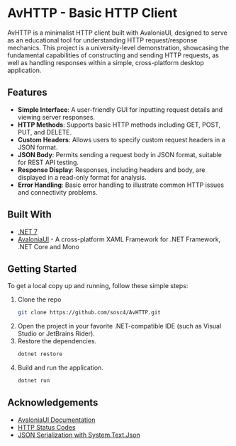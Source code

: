 # AvHTTP - Basic HTTP Client

AvHTTP is a minimalist HTTP client built with AvaloniaUI, designed to serve as an educational tool for understanding HTTP request/response mechanics. This project is a university-level demonstration, showcasing the fundamental capabilities of constructing and sending HTTP requests, as well as handling responses within a simple, cross-platform desktop application. 

## Features

- **Simple Interface**: A user-friendly GUI for inputting request details and viewing server responses.
- **HTTP Methods**: Supports basic HTTP methods including GET, POST, PUT, and DELETE.
- **Custom Headers**: Allows users to specify custom request headers in a JSON format.
- **JSON Body**: Permits sending a request body in JSON format, suitable for REST API testing.
- **Response Display**: Responses, including headers and body, are displayed in a read-only format for analysis.
- **Error Handling**: Basic error handling to illustrate common HTTP issues and connectivity problems.

## Built With

- [.NET 7](https://dotnet.microsoft.com/en-us/download/dotnet/7.0)
- [AvaloniaUI](https://avaloniaui.net/) - A cross-platform XAML Framework for .NET Framework, .NET Core and Mono

## Getting Started

To get a local copy up and running, follow these simple steps:

1. Clone the repo
   ```sh
   git clone https://github.com/sosc4/AvHTTP.git
   ```
2. Open the project in your favorite .NET-compatible IDE (such as Visual Studio or JetBrains Rider).
3. Restore the dependencies.
   ```sh
   dotnet restore
   ```
4. Build and run the application.
   ```sh
   dotnet run
   ```
   
## Acknowledgements

- [AvaloniaUI Documentation](https://docs.avaloniaui.net/)
- [HTTP Status Codes](https://developer.mozilla.org/docs/Web/HTTP/Status)
- [JSON Serialization with System.Text.Json](https://docs.microsoft.com/en-us/dotnet/standard/serialization/system-text-json-overview)
